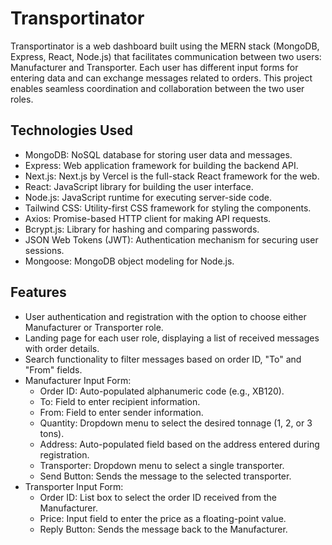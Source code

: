 # Transportinator

Transportinator is a web dashboard built using the MERN stack (MongoDB, Express, React, Node.js) that facilitates communication between two users: Manufacturer and Transporter. Each user has different input forms for entering data and can exchange messages related to orders. This project enables seamless coordination and collaboration between the two user roles.

## Technologies Used

- MongoDB: NoSQL database for storing user data and messages.
- Express: Web application framework for building the backend API.
- Next.js: Next.js by Vercel is the full-stack React framework for the web.
- React: JavaScript library for building the user interface.
- Node.js: JavaScript runtime for executing server-side code.
- Tailwind CSS: Utility-first CSS framework for styling the components.
- Axios: Promise-based HTTP client for making API requests.
- Bcrypt.js: Library for hashing and comparing passwords.
- JSON Web Tokens (JWT): Authentication mechanism for securing user sessions.
- Mongoose: MongoDB object modeling for Node.js.

## Features

- User authentication and registration with the option to choose either Manufacturer or Transporter role.
- Landing page for each user role, displaying a list of received messages with order details.
- Search functionality to filter messages based on order ID, "To" and "From" fields.
- Manufacturer Input Form:
  - Order ID: Auto-populated alphanumeric code (e.g., XB120).
  - To: Field to enter recipient information.
  - From: Field to enter sender information.
  - Quantity: Dropdown menu to select the desired tonnage (1, 2, or 3 tons).
  - Address: Auto-populated field based on the address entered during registration.
  - Transporter: Dropdown menu to select a single transporter.
  - Send Button: Sends the message to the selected transporter.
- Transporter Input Form:
  - Order ID: List box to select the order ID received from the Manufacturer.
  - Price: Input field to enter the price as a floating-point value.
  - Reply Button: Sends the message back to the Manufacturer.
